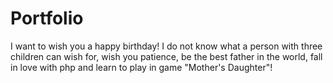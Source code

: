 # Portfolio
I want to wish you a happy birthday! I do not know what a person with three children can wish for, wish you patience, be the best father in the world, fall in love with php and learn to play in game "Mother's Daughter"!
